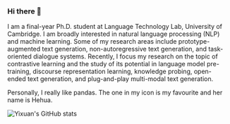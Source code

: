 ### Hi there 👋

I am a final-year Ph.D. student at Language Technology Lab, University of Cambridge. I am broadly interested in natural language processing (NLP) and machine learning. Some of my research areas include prototype-augmented text generation, non-autoregressive text generation, and task-oriented dialogue systems. Recently, I focus my research on the topic of contrastive learning and the study of its potential in language model pre-training, discourse representation learning, knowledge probing, open-ended text generation, and plug-and-play multi-modal text generation.

Personally, I really like pandas. The one in my icon is my favourite and her name is Hehua.


![Yixuan's GitHub stats](https://github-readme-stats.vercel.app/api?username=yxuansu&show_icons=true&theme=dracula)


<!--
**yxuansu/yxuansu** is a ✨ _special_ ✨ repository because its `README.md` (this file) appears on your GitHub profile.

Here are some ideas to get you started:

- 🔭 I’m currently working on ...
- 🌱 I’m currently learning ...
- 👯 I’m looking to collaborate on ...
- 🤔 I’m looking for help with ...
- 💬 Ask me about ...
- 📫 How to reach me: ...
- 😄 Pronouns: ...
- ⚡ Fun fact: ...
-->
